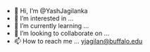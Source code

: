 - 👋 Hi, I’m @YashJagilanka
- 👀 I’m interested in ...
- 🌱 I’m currently learning ...
- 💞️ I’m looking to collaborate on ...
- 📫 How to reach me ... yjagilan@buffalo.edu

<!---
YashJagilanka/YashJagilanka is a ✨ special ✨ repository because its `README.md` (this file) appears on your GitHub profile.
You can click the Preview link to take a look at your changes.
--->
